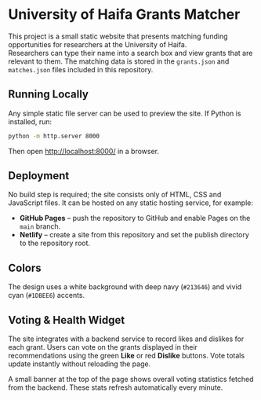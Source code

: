 # University of Haifa Grants Matcher

This project is a small static website that presents matching funding opportunities for researchers at the University of Haifa.  
Researchers can type their name into a search box and view grants that are relevant to them. The matching data is stored in the `grants.json` and `matches.json` files included in this repository.

## Running Locally

Any simple static file server can be used to preview the site. If Python is installed, run:

```bash
python -m http.server 8000
```

Then open [http://localhost:8000/](http://localhost:8000/) in a browser.

## Deployment

No build step is required; the site consists only of HTML, CSS and JavaScript files. It can be hosted on any static hosting service, for example:

- **GitHub Pages** – push the repository to GitHub and enable Pages on the `main` branch.
- **Netlify** – create a site from this repository and set the publish directory to the repository root.

## Colors

The design uses a white background with deep navy (`#213646`) and vivid cyan (`#1DBEE6`) accents.

## Voting & Health Widget

The site integrates with a backend service to record likes and dislikes for each
grant. Users can vote on the grants displayed in their recommendations using the
green **Like** or red **Dislike** buttons. Vote totals update instantly without
reloading the page.

A small banner at the top of the page shows overall voting statistics fetched
from the backend. These stats refresh automatically every minute.
